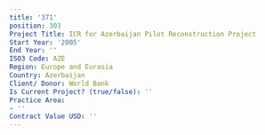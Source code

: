 ```yaml
---
title: '371'
position: 303
Project Title: ICR for Azerbaijan Pilot Reconstruction Project
Start Year: '2005'
End Year: ''
ISO3 Code: AZE
Region: Europe and Eurasia
Country: Azerbaijan
Client/ Donor: World Bank
Is Current Project? (true/false): ''
Practice Area:
- ''
Contract Value USD: ''
---
```


